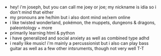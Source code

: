 - hey! i'm joseph, but you can call me joey or joe; my nickname is idia so i don't mind that either
- my pronouns are he/him but i also dont mind xe/xem online
- i like twisted wonderland, pokémon, the muppets, dungeons & dragons, paleontology + more
- primarily learning html & python
- i have generalized and social anxiety as well as combined type adhd
- i really like music! i'm mainly a percussionist but i also can play bass guitar as well as a few other intsruments, though not very well T-T
<!---
plopscotch/plopscotch is a ✨ special ✨ repository because its `README.md` (this file) appears on your GitHub profile.
You can click the Preview link to take a look at your changes.
--->
